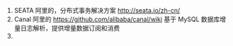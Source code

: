 1. SEATA 阿里的，分布式事务解决方案 http://seata.io/zh-cn/
2. Canal 阿里的  https://github.com/alibaba/canal/wiki 基于 MySQL 数据库增量日志解析，提供增量数据订阅和消费
3. 
